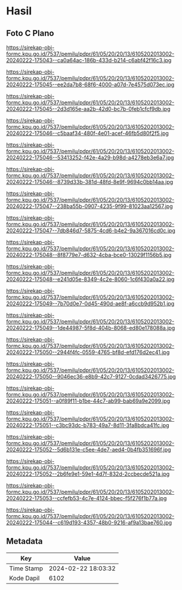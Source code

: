 # Hasil

## Foto C Plano

https://sirekap-obj-formc.kpu.go.id/7537/pemilu/pdpr/61/05/20/20/13/6105202013002-20240222-175043--ca0a64ac-186b-433d-b214-c6abf42f16c3.jpg

https://sirekap-obj-formc.kpu.go.id/7537/pemilu/pdpr/61/05/20/20/13/6105202013002-20240222-175045--ee2da7b8-68f6-4000-a07d-7e4575d073ec.jpg

https://sirekap-obj-formc.kpu.go.id/7537/pemilu/pdpr/61/05/20/20/13/6105202013002-20240222-175045--2d3d165e-aa2b-42d0-bc7b-0feb1cfcf9db.jpg

https://sirekap-obj-formc.kpu.go.id/7537/pemilu/pdpr/61/05/20/20/13/6105202013002-20240222-175046--c5baaf34-480f-4e01-acef-46fb5d80f2f5.jpg

https://sirekap-obj-formc.kpu.go.id/7537/pemilu/pdpr/61/05/20/20/13/6105202013002-20240222-175046--53413252-f42e-4a29-b98d-a4278eb3e6a7.jpg

https://sirekap-obj-formc.kpu.go.id/7537/pemilu/pdpr/61/05/20/20/13/6105202013002-20240222-175046--8739d33b-381d-48fd-8e9f-9694c0bb14aa.jpg

https://sirekap-obj-formc.kpu.go.id/7537/pemilu/pdpr/61/05/20/20/13/6105202013002-20240222-175047--238ba55b-0907-4235-9f99-81023aa12567.jpg

https://sirekap-obj-formc.kpu.go.id/7537/pemilu/pdpr/61/05/20/20/13/6105202013002-20240222-175047--7db846d7-5875-4cd6-b4e2-9a367016cd0c.jpg

https://sirekap-obj-formc.kpu.go.id/7537/pemilu/pdpr/61/05/20/20/13/6105202013002-20240222-175048--8f8779e7-d632-4cba-bce0-13029f1156b5.jpg

https://sirekap-obj-formc.kpu.go.id/7537/pemilu/pdpr/61/05/20/20/13/6105202013002-20240222-175048--e241d05e-8349-4c2e-8060-1c6f430a0a22.jpg

https://sirekap-obj-formc.kpu.go.id/7537/pemilu/pdpr/61/05/20/20/13/6105202013002-20240222-175049--7b70d0e7-0d45-490d-ae8f-a6ccb9d952b1.jpg

https://sirekap-obj-formc.kpu.go.id/7537/pemilu/pdpr/61/05/20/20/13/6105202013002-20240222-175049--1de44987-5f8d-404b-8068-ed80e178088a.jpg

https://sirekap-obj-formc.kpu.go.id/7537/pemilu/pdpr/61/05/20/20/13/6105202013002-20240222-175050--2944f4fc-0559-4765-bf8d-efd176d2ec41.jpg

https://sirekap-obj-formc.kpu.go.id/7537/pemilu/pdpr/61/05/20/20/13/6105202013002-20240222-175050--9046ec36-e8b9-42c7-9127-0cdad3426775.jpg

https://sirekap-obj-formc.kpu.go.id/7537/pemilu/pdpr/61/05/20/20/13/6105202013002-20240222-175051--a0f89f11-b1be-44c7-ab99-bab69a9e2099.jpg

https://sirekap-obj-formc.kpu.go.id/7537/pemilu/pdpr/61/05/20/20/13/6105202013002-20240222-175051--c3bc93dc-b783-49a7-8d11-3fa8bdca41fc.jpg

https://sirekap-obj-formc.kpu.go.id/7537/pemilu/pdpr/61/05/20/20/13/6105202013002-20240222-175052--5d6b131e-c5ee-4de7-aed4-0b4fb351696f.jpg

https://sirekap-obj-formc.kpu.go.id/7537/pemilu/pdpr/61/05/20/20/13/6105202013002-20240222-175052--2b6fe9e1-59e1-4d7f-832d-2ccbecde521a.jpg

https://sirekap-obj-formc.kpu.go.id/7537/pemilu/pdpr/61/05/20/20/13/6105202013002-20240222-175053--ccfefb53-4c7e-4124-bbec-f5f276f1b77a.jpg

https://sirekap-obj-formc.kpu.go.id/7537/pemilu/pdpr/61/05/20/20/13/6105202013002-20240222-175044--c619d193-4357-48b0-9216-af9a13bae760.jpg


## Metadata

| Key        | Value               |
| ---------- | ------------------- |
| Time Stamp | 2024-02-22 18:03:32 |
| Kode Dapil | 6102                |



